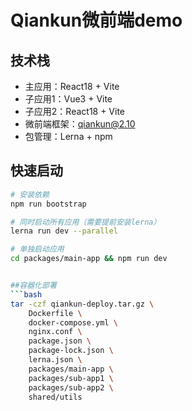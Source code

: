 # Qiankun微前端demo

## 技术栈
- 主应用：React18 + Vite
- 子应用1：Vue3 + Vite
- 子应用2：React18 + Vite
- 微前端框架：qiankun@2.10
- 包管理：Lerna + npm

## 快速启动
```bash
# 安装依赖
npm run bootstrap

# 同时启动所有应用（需要提前安装lerna）
lerna run dev --parallel

# 单独启动应用
cd packages/main-app && npm run dev


##容器化部署
```bash
tar -czf qiankun-deploy.tar.gz \
    Dockerfile \
    docker-compose.yml \
    nginx.conf \
    package.json \
    package-lock.json \
    lerna.json \
    packages/main-app \
    packages/sub-app1 \
    packages/sub-app2 \
    shared/utils
```